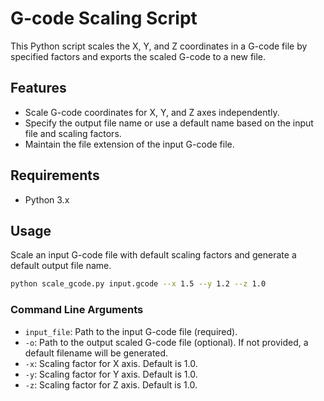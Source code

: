 # G-code Scaling Script

This Python script scales the X, Y, and Z coordinates in a G-code file by specified factors and exports the scaled G-code to a new file.

## Features

- Scale G-code coordinates for X, Y, and Z axes independently.
- Specify the output file name or use a default name based on the input file and scaling factors.
- Maintain the file extension of the input G-code file.

## Requirements

- Python 3.x

## Usage
Scale an input G-code file with default scaling factors and generate a default output file name.

```sh
python scale_gcode.py input.gcode --x 1.5 --y 1.2 --z 1.0
```

### Command Line Arguments

- `input_file`: Path to the input G-code file (required).
- `-o`: Path to the output scaled G-code file (optional). If not provided, a default filename will be generated.
- `-x`: Scaling factor for X axis. Default is 1.0.
- `-y`: Scaling factor for Y axis. Default is 1.0.
- `-z`: Scaling factor for Z axis. Default is 1.0.
